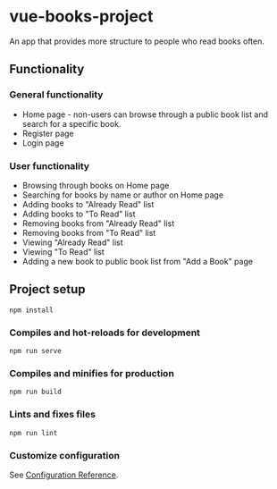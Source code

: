 # vue-books-project
An app that provides more structure to people who read books often.


## Functionality

### General functionality
- Home page - non-users can browse through a public book list and search for a specific book.
- Register page
- Login page


### User functionality
- Browsing through books on Home page
- Searching for books by name or author on Home page
- Adding books to "Already Read" list
- Adding books to "To Read" list
- Removing books from "Already Read" list
- Removing books from "To Read" list
- Viewing "Already Read" list
- Viewing "To Read" list
- Adding a new book to public book list from "Add a Book" page




## Project setup
```
npm install
```

### Compiles and hot-reloads for development
```
npm run serve
```

### Compiles and minifies for production
```
npm run build
```

### Lints and fixes files
```
npm run lint
```

### Customize configuration
See [Configuration Reference](https://cli.vuejs.org/config/).
